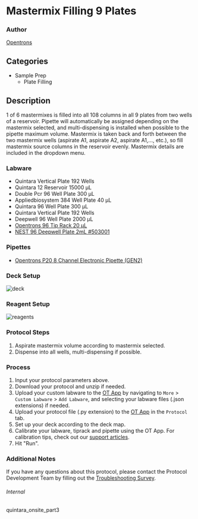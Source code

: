 # Mastermix Filling 9 Plates


### Author
[Opentrons](https://opentrons.com/)




## Categories
* Sample Prep
	* Plate Filling


## Description
1 of 6 mastermixes is filled into all 108 columns in all 9 plates from two wells of a reservoir. Pipette will automatically be assigned depending on the mastermix selected, and multi-dispensing is installed when possible to the pipette maximum volume. Mastermix is taken back and forth between the two mastermix wells (aspirate A1, aspirate A2, aspirate A1,..., etc.), so fill mastermix source columns in the reservoir evenly. Mastermix details are included in the dropdown menu.



### Labware
* Quintara Vertical Plate 192 Wells
* Quintara 12 Reservoir 15000 µL
* Double Pcr 96 Well Plate 300 µL
* Appliedbiosystem 384 Well Plate 40 µL
* Quintara 96 Well Plate 300 µL
* Quintara Vertical Plate 192 Wells
* Deepwell 96 Well Plate 2000 µL
* [Opentrons 96 Tip Rack 20 µL](https://shop.opentrons.com/collections/opentrons-tips/products/opentrons-10ul-tips)
* [NEST 96 Deepwell Plate 2mL #503001](http://www.cell-nest.com/page94?product_id=101&_l=en)


### Pipettes
* [Opentrons P20 8 Channel Electronic Pipette (GEN2)](https://shop.opentrons.com/8-channel-electronic-pipette/)


### Deck Setup
![deck](https://opentrons-protocol-library-website.s3.amazonaws.com/custom-README-images/quintara-onsite/pt3/deck.png)


### Reagent Setup
![reagents](https://opentrons-protocol-library-website.s3.amazonaws.com/custom-README-images/quintara-onsite/pt3/liquids.png)


### Protocol Steps
1. Aspirate mastermix volume according to mastermix selected.
2. Dispense into all wells, multi-dispensing if possible.


### Process
1. Input your protocol parameters above.
2. Download your protocol and unzip if needed.
3. Upload your custom labware to the [OT App](https://opentrons.com/ot-app) by navigating to `More` > `Custom Labware` > `Add Labware`, and selecting your labware files (.json extensions) if needed.
4. Upload your protocol file (.py extension) to the [OT App](https://opentrons.com/ot-app) in the `Protocol` tab.
5. Set up your deck according to the deck map.
6. Calibrate your labware, tiprack and pipette using the OT App. For calibration tips, check out our [support articles](https://support.opentrons.com/en/collections/1559720-guide-for-getting-started-with-the-ot-2).
7. Hit "Run".


### Additional Notes
If you have any questions about this protocol, please contact the Protocol Development Team by filling out the [Troubleshooting Survey](https://protocol-troubleshooting.paperform.co/).


###### Internal
quintara_onsite_part3
